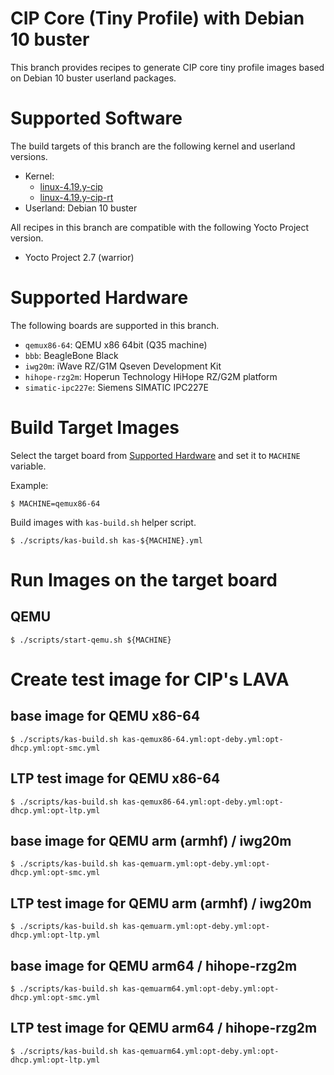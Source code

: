 CIP Core (Tiny Profile) with Debian 10 buster
=============================================

This branch provides recipes to generate CIP core tiny profile images
based on Debian 10 buster userland packages.

Supported Software
==================

The build targets of this branch are the following kernel and userland versions.

* Kernel:
    * [linux-4.19.y-cip](https://git.kernel.org/pub/scm/linux/kernel/git/cip/linux-cip.git/log/?h=linux-4.19.y-cip)
    * [linux-4.19.y-cip-rt](https://git.kernel.org/pub/scm/linux/kernel/git/cip/linux-cip.git/log/?h=linux-4.19.y-cip-rt)
* Userland: Debian 10 buster

All recipes in this branch are compatible with the following Yocto Project version.

* Yocto Project 2.7 (warrior)

Supported Hardware
==================

The following boards are supported in this branch.

* `qemux86-64`: QEMU x86 64bit (Q35 machine)
* `bbb`: BeagleBone Black
* `iwg20m`: iWave RZ/G1M Qseven Development Kit
* `hihope-rzg2m`: Hoperun Technology HiHope RZ/G2M platform
* `simatic-ipc227e`: Siemens SIMATIC IPC227E

Build Target Images
===================

Select the target board from [Supported Hardware](#supported-hardware)
and set it to `MACHINE` variable.

Example:

    $ MACHINE=qemux86-64

Build images with `kas-build.sh` helper script.

    $ ./scripts/kas-build.sh kas-${MACHINE}.yml

Run Images on the target board
==============================

QEMU
----

    $ ./scripts/start-qemu.sh ${MACHINE}

Create test image for CIP's LAVA
================================

base image for QEMU x86-64
--------------------------

    $ ./scripts/kas-build.sh kas-qemux86-64.yml:opt-deby.yml:opt-dhcp.yml:opt-smc.yml

LTP test image for QEMU x86-64
------------------------------

    $ ./scripts/kas-build.sh kas-qemux86-64.yml:opt-deby.yml:opt-dhcp.yml:opt-ltp.yml

base image for QEMU arm (armhf) / iwg20m
-------------------------

    $ ./scripts/kas-build.sh kas-qemuarm.yml:opt-deby.yml:opt-dhcp.yml:opt-smc.yml

LTP test image for QEMU arm (armhf) / iwg20m
------------------------------

    $ ./scripts/kas-build.sh kas-qemuarm.yml:opt-deby.yml:opt-dhcp.yml:opt-ltp.yml

base image for QEMU arm64 / hihope-rzg2m
--------------------------

    $ ./scripts/kas-build.sh kas-qemuarm64.yml:opt-deby.yml:opt-dhcp.yml:opt-smc.yml

LTP test image for QEMU arm64 / hihope-rzg2m
------------------------------

    $ ./scripts/kas-build.sh kas-qemuarm64.yml:opt-deby.yml:opt-dhcp.yml:opt-ltp.yml

